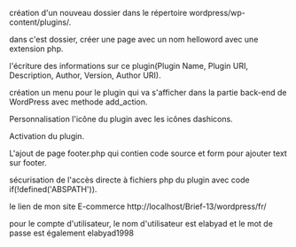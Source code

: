  création d'un nouveau dossier dans le répertoire wordpress/wp-content/plugins/.

 dans c'est dossier, créer une page avec un nom helloword avec une extension php.

 l'écriture des informations sur ce plugin(Plugin Name, Plugin URI, Description, Author, Version, Author URI).

 création un menu pour le plugin qui va s'afficher dans la partie back-end de WordPress avec methode add_action.

 Personnalisation l'icône du plugin avec les icônes dashicons.

 Activation du plugin.

 L'ajout de page footer.php qui contien code source et form pour ajouter text sur footer.

 sécurisation de l'accès directe à fichiers php du plugin avec code if(!defined('ABSPATH')).
 
 le lien de mon site E-commerce http://localhost/Brief-13/wordpress/fr/

pour le compte d'utilisateur, le nom d'utilisateur est elabyad et le mot de passe est également elabyad1998
